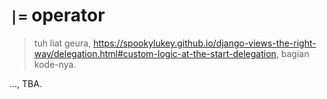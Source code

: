 # `|=` operator

> tuh liat geura, <https://spookylukey.github.io/django-views-the-right-way/delegation.html#custom-logic-at-the-start-delegation>, bagian kode-nya.

..., TBA.
